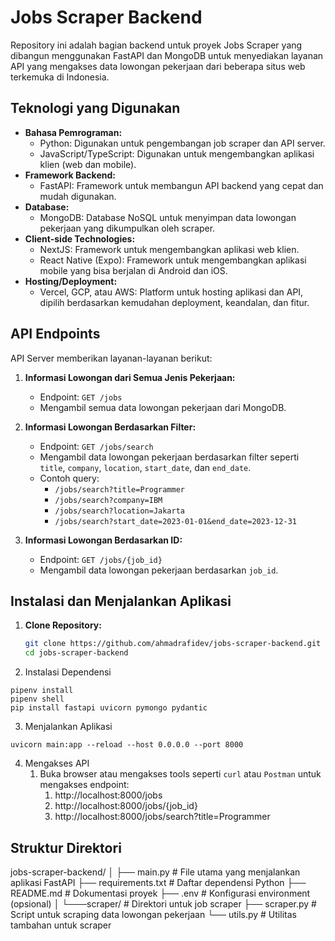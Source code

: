 # Jobs Scraper Backend

Repository ini adalah bagian backend untuk proyek Jobs Scraper yang dibangun menggunakan FastAPI dan MongoDB untuk menyediakan layanan API yang mengakses data lowongan pekerjaan dari beberapa situs web terkemuka di Indonesia.

## Teknologi yang Digunakan

- **Bahasa Pemrograman:**
  - Python: Digunakan untuk pengembangan job scraper dan API server.
  - JavaScript/TypeScript: Digunakan untuk mengembangkan aplikasi klien (web dan mobile).
- **Framework Backend:**
  - FastAPI: Framework untuk membangun API backend yang cepat dan mudah digunakan.
- **Database:**
  - MongoDB: Database NoSQL untuk menyimpan data lowongan pekerjaan yang dikumpulkan oleh scraper.
- **Client-side Technologies:**
  - NextJS: Framework untuk mengembangkan aplikasi web klien.
  - React Native (Expo): Framework untuk mengembangkan aplikasi mobile yang bisa berjalan di Android dan iOS.
- **Hosting/Deployment:**
  - Vercel, GCP, atau AWS: Platform untuk hosting aplikasi dan API, dipilih berdasarkan kemudahan deployment, keandalan, dan fitur.

## API Endpoints

API Server memberikan layanan-layanan berikut:

1. **Informasi Lowongan dari Semua Jenis Pekerjaan:**
   - Endpoint: `GET /jobs`
   - Mengambil semua data lowongan pekerjaan dari MongoDB.

2. **Informasi Lowongan Berdasarkan Filter:**
   - Endpoint: `GET /jobs/search`
   - Mengambil data lowongan pekerjaan berdasarkan filter seperti `title`, `company`, `location`, `start_date`, dan `end_date`.
   - Contoh query:
     - `/jobs/search?title=Programmer`
     - `/jobs/search?company=IBM`
     - `/jobs/search?location=Jakarta`
     - `/jobs/search?start_date=2023-01-01&end_date=2023-12-31`

3. **Informasi Lowongan Berdasarkan ID:**
   - Endpoint: `GET /jobs/{job_id}`
   - Mengambil data lowongan pekerjaan berdasarkan `job_id`.

## Instalasi dan Menjalankan Aplikasi

1. **Clone Repository:**
   ```sh
   git clone https://github.com/ahmadrafidev/jobs-scraper-backend.git
   cd jobs-scraper-backend
   ```

2. Instalasi Dependensi
```
pipenv install
pipenv shell
pip install fastapi uvicorn pymongo pydantic
```

3. Menjalankan Aplikasi 
```
uvicorn main:app --reload --host 0.0.0.0 --port 8000
```

4. Mengakses API
   1. Buka browser atau mengakses tools seperti `curl` atau `Postman` untuk mengakses endpoint:
      1. http://localhost:8000/jobs
      2. http://localhost:8000/jobs/{job_id}
      3. http://localhost:8000/jobs/search?title=Programmer

## Struktur Direktori

jobs-scraper-backend/
│
├── main.py                # File utama yang menjalankan aplikasi FastAPI
├── requirements.txt       # Daftar dependensi Python
├── README.md              # Dokumentasi proyek
├── .env                   # Konfigurasi environment (opsional)
│
└───scraper/               # Direktori untuk job scraper
    ├── scraper.py         # Script untuk scraping data lowongan pekerjaan
    └── utils.py           # Utilitas tambahan untuk scraper

